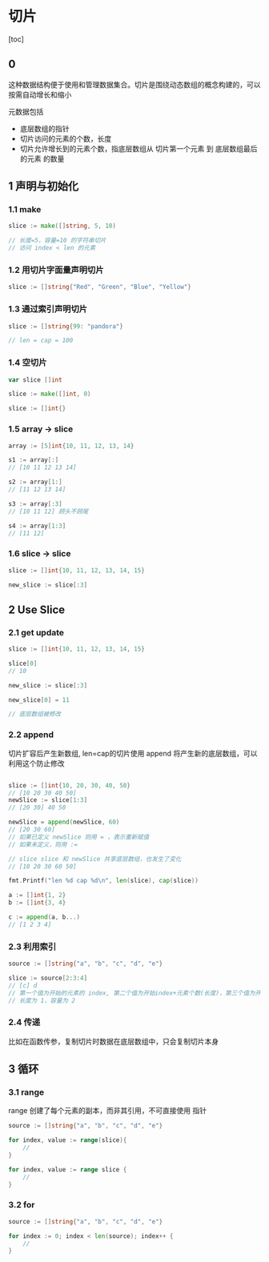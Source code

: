 # 切片

[toc]

## 0

这种数据结构便于使用和管理数据集合。切片是围绕动态数组的概念构建的，可以按需自动增长和缩小

元数据包括

- 底层数组的指针
- 切片访问的元素的个数，长度
- 切片允许增长到的元素个数，指底层数组从 切片第一个元素 到 底层数组最后的元素 的数量

## 1 声明与初始化

### 1.1 make

```go
slice := make([]string, 5, 10)

// 长度=5，容量=10 的字符串切片
// 访问 index < len 的元素
```

### 1.2 用切片字面量声明切片

```go
slice := []string{"Red", "Green", "Blue", "Yellow"}
```

### 1.3 通过索引声明切片

```go
slice := []string{99: "pandora"}

// len = cap = 100
```

### 1.4 空切片

```go
var slice []int

slice := make([]int, 0)

slice := []int{}
```

### 1.5 array -> slice

```go
array := [5]int{10, 11, 12, 13, 14}

s1 := array[:]
// [10 11 12 13 14]

s2 := array[1:]
// [11 12 13 14]

s3 := array[:3]
// [10 11 12] 顾头不顾尾

s4 := array[1:3]
// [11 12]
```

### 1.6 slice -> slice

```go
slice := []int{10, 11, 12, 13, 14, 15}

new_slice := slice[:3]
```

## 2 Use Slice

### 2.1 get update

```go
slice := []int{10, 11, 12, 13, 14, 15}

slice[0]
// 10

new_slice := slice[:3]

new_slice[0] = 11

// 底层数组被修改
```

### 2.2 append

切片扩容后产生新数组, len=cap的切片使用 append 将产生新的底层数组，可以利用这个防止修改

```go

slice := []int{10, 20, 30, 40, 50}
// [10 20 30 40 50]
newSlice := slice[1:3]
// [20 30] 40 50

newSlice = append(newSlice, 60)
// [20 30 60]
// 如果已定义 newSlice 则用 = ，表示重新赋值
// 如果未定义，则用 :=

// slice slice 和 newSlice 共享底层数组，也发生了变化
// [10 20 30 60 50]

fmt.Printf("len %d cap %d\n", len(slice), cap(slice))
```

```go
a := []int{1, 2}
b := []int{3, 4}

c := append(a, b...)
// [1 2 3 4]
```

### 2.3 利用索引

```go
source := []string{"a", "b", "c", "d", "e"}

slice := source[2:3:4]
// [c] d
// 第一个值为开始的元素的 index, 第二个值为开始index+元素个数(长度)，第三个值为开始index+希望包含的个数(容量)
// 长度为 1，容量为 2
```

### 2.4 传递

比如在函数传参，复制切片时数据在底层数组中，只会复制切片本身

## 3 循环

### 3.1 range

range 创建了每个元素的副本，而非其引用，不可直接使用 指针

```go
source := []string{"a", "b", "c", "d", "e"}

for index, value := range(slice){
    //
}

for index, value := range slice {
    //
}
```

### 3.2 for

```go
source := []string{"a", "b", "c", "d", "e"}

for index := 0; index < len(source); index++ {
    //
}
```
